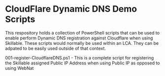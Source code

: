 # CloudFlare Dynamic DNS Demo Scripts

This respository holds a collection of PowerShell scripts that can be used to enable perform Dynamic DNS registration against Cloudflare when using Skillable.  These scripts would normally be used within an LCA.  They can be adpated to be easily used outside of that context.

001-register-CloudflareDNS.ps1 - This is a complete script for registering the Skillable assigned Public IP Address when using Public IP as opposed to using WebNat
